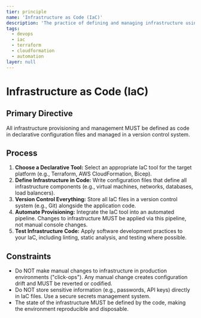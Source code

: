 ```yaml
---
tier: principle
name: 'Infrastructure as Code (IaC)'
description: 'The practice of defining and managing infrastructure using declarative configuration files, enabling version control and reproducibility.'
tags:
  - devops
  - iac
  - terraform
  - cloudformation
  - automation
layer: null
---
```


# Infrastructure as Code (IaC)

## Primary Directive

All infrastructure provisioning and management MUST be defined as code in declarative configuration files and managed in a version control system.

## Process

1.  **Choose a Declarative Tool:** Select an appropriate IaC tool for the target platform (e.g., Terraform, AWS CloudFormation, Bicep).
2.  **Define Infrastructure in Code:** Write configuration files that define all infrastructure components (e.g., virtual machines, networks, databases, load balancers).
3.  **Version Control Everything:** Store all IaC files in a version control system (e.g., Git) alongside the application code.
4.  **Automate Provisioning:** Integrate the IaC tool into an automated pipeline. Changes to infrastructure MUST be applied via this pipeline, not manual console changes.
5.  **Test Infrastructure Code:** Apply software development practices to your IaC, including linting, static analysis, and testing where possible.

## Constraints

- Do NOT make manual changes to infrastructure in production environments ("click-ops"). Any manual change creates configuration drift and MUST be reverted or codified.
- Do NOT store sensitive information (e.g., passwords, API keys) directly in IaC files. Use a secure secrets management system.
- The state of the infrastructure MUST be defined by the code, making the environment reproducible and disposable.
